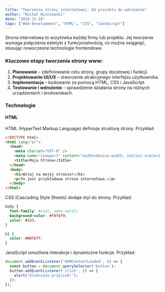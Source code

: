 ```yaml
---
title: "Tworzenie strony internetowej: Od projektu do wdrożenia"
author: "Michał Wiśniewski"
date: "2024-11-18"
tags: ["Web Development", "HTML", "CSS", "JavaScript"]
---
```


Strona internetowa to wizytówka każdej firmy lub projektu. Jej tworzenie wymaga połączenia estetyki z funkcjonalnością, co można osiągnąć, stosując nowoczesne technologie frontendowe.

### Kluczowe etapy tworzenia strony www:

1. **Planowanie** – zdefiniowanie celu strony, grupy docelowej i funkcji.
2. **Projektowanie UI/UX** – stworzenie atrakcyjnego interfejsu użytkownika.
3. **Implementacja** – kodowanie za pomocą HTML, CSS i JavaScript.
4. **Testowanie i wdrożenie** – sprawdzenie działania strony na różnych urządzeniach i środowiskach.

### Technologie

#### HTML

HTML (HyperText Markup Language) definiuje strukturę strony. Przykład:

```html
<!DOCTYPE html>
<html lang="pl">
  <head>
    <meta charset="UTF-8" />
    <meta name="viewport" content="width=device-width, initial-scale=1.0" />
    <title>Moja Strona</title>
  </head>
  <body>
    <h1>Witaj na mojej stronie!</h1>
    <p>To jest przykładowa strona internetowa.</p>
  </body>
</html>
```

CSS (Cascading Style Sheets) dodaje styl do strony. Przykład:

```css
body {
  font-family: Arial, sans-serif;
  background-color: #f4f4f9;
  color: #333;
}

h1 {
  color: #007bff;
}
```
JavaScript umożliwia interakcje i dynamiczne funkcje. Przykład:
```javascript
document.addEventListener('DOMContentLoaded', () => {
  const button = document.querySelector('button');
  button.addEventListener('click', () => {
    alert('Kliknięto przycisk!');
  });
});
```



